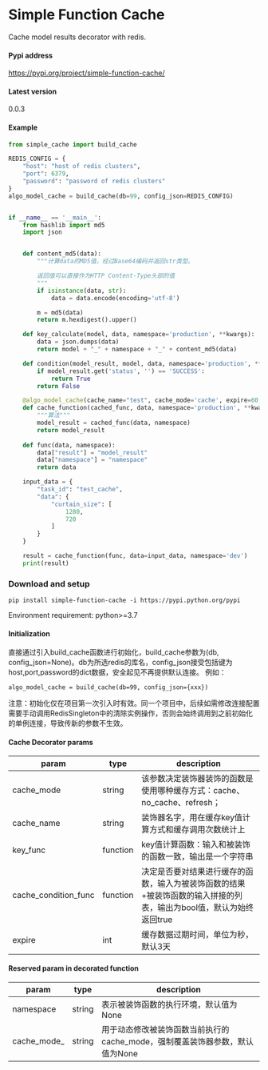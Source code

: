 # Simple Function Cache

Cache model results decorator with redis.


#### Pypi address

https://pypi.org/project/simple-function-cache/


#### Latest version

0.0.3


#### Example

```python
from simple_cache import build_cache

REDIS_CONFIG = {
    "host": "host of redis clusters",
    "port": 6379,
    "password": "password of redis clusters"
}
algo_model_cache = build_cache(db=99, config_json=REDIS_CONFIG)


if __name__ == '__main__':
    from hashlib import md5
    import json


    def content_md5(data):
        """计算data的MD5值，经过Base64编码并返回str类型。

        返回值可以直接作为HTTP Content-Type头部的值
        """
        if isinstance(data, str):
            data = data.encode(encoding='utf-8')

        m = md5(data)
        return m.hexdigest().upper()

    def key_calculate(model, data, namespace='production', **kwargs):
        data = json.dumps(data)
        return model + "_" + namespace + "_" + content_md5(data)

    def condition(model_result, model, data, namespace='production', **kwargs):
        if model_result.get('status', '') == 'SUCCESS':
            return True
        return False

    @algo_model_cache(cache_name="test", cache_mode='cache', expire=60, key_func=key_calculate, cache_condition_func=condition)
    def cache_function(cached_func, data, namespace='production', **kwargs):
        """算法"""
        model_result = cached_func(data, namespace)
        return model_result
    
    def func(data, namespace):
        data["result"] = "model_result"
        data["namespace"] = "namespace"
        return data

    input_data = {
        "task_id": "test_cache",
        "data": {
            "curtain_size": [
                1280,
                720
            ]
        }
    }

    result = cache_function(func, data=input_data, namespace='dev')
    print(result)

```

### Download and setup

`pip install simple-function-cache -i https://pypi.python.org/pypi`

Environment requirement: python>=3.7

#### Initialization

直接通过引入build_cache函数进行初始化，build_cache参数为(db, config_json=None)。db为所选redis的库名，config_json接受包括键为host,port,password的dict数据，安全起见不再提供默认连接。
例如：

`algo_model_cache = build_cache(db=99, config_json={xxx})`

注意：初始化仅在项目第一次引入时有效。同一个项目中，后续如需修改连接配置需要手动调用RedisSingleton中的清除实例操作，否则会始终调用到之前初始化的单例连接，导致传新的参数不生效。

#### Cache Decorator params

| param        | type            |  description |
| ------------ | ---------------- | ------------ |
| cache_mode | string | 该参数决定装饰器装饰的函数是使用哪种缓存方式：cache、no_cache、refresh； |
| cache_name | string | 装饰器名字，用在缓存key值计算方式和缓存调用次数统计上 |
| key_func  | function | key值计算函数：输入和被装饰的函数一致，输出是一个字符串 |
| cache_condition_func | function | 决定是否要对结果进行缓存的函数，输入为被装饰函数的结果+被装饰函数的输入拼接的列表，输出为bool值，默认为始终返回true |
| expire | int | 缓存数据过期时间，单位为秒，默认3天 |


#### Reserved param in decorated function

| param        | type            |  description |
| ------------ | ---------------- | ------------ |
| namespace | string | 表示被装饰函数的执行环境，默认值为None |
| cache_mode_ | string | 用于动态修改被装饰函数当前执行的cache_mode，强制覆盖装饰器参数，默认值为None |

